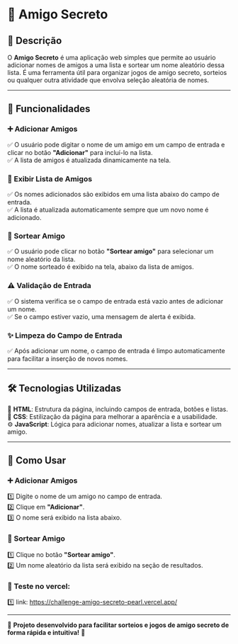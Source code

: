 # 🎁 Amigo Secreto

## 📌 Descrição
O **Amigo Secreto** é uma aplicação web simples que permite ao usuário adicionar nomes de amigos a uma lista e sortear um nome aleatório dessa lista. É uma ferramenta útil para organizar jogos de amigo secreto, sorteios ou qualquer outra atividade que envolva seleção aleatória de nomes.

---

## 🚀 Funcionalidades

### ➕ Adicionar Amigos
✅ O usuário pode digitar o nome de um amigo em um campo de entrada e clicar no botão **"Adicionar"** para incluí-lo na lista.  
✅ A lista de amigos é atualizada dinamicamente na tela.

### 📜 Exibir Lista de Amigos
✅ Os nomes adicionados são exibidos em uma lista abaixo do campo de entrada.  
✅ A lista é atualizada automaticamente sempre que um novo nome é adicionado.

### 🎲 Sortear Amigo
✅ O usuário pode clicar no botão **"Sortear amigo"** para selecionar um nome aleatório da lista.  
✅ O nome sorteado é exibido na tela, abaixo da lista de amigos.

### ⚠️ Validação de Entrada
✅ O sistema verifica se o campo de entrada está vazio antes de adicionar um nome.  
✅ Se o campo estiver vazio, uma mensagem de alerta é exibida.

### ✨ Limpeza do Campo de Entrada
✅ Após adicionar um nome, o campo de entrada é limpo automaticamente para facilitar a inserção de novos nomes.

---

## 🛠️ Tecnologias Utilizadas
📌 **HTML**: Estrutura da página, incluindo campos de entrada, botões e listas.  
🎨 **CSS**: Estilização da página para melhorar a aparência e a usabilidade.  
⚙️ **JavaScript**: Lógica para adicionar nomes, atualizar a lista e sortear um amigo.

---

## 📖 Como Usar

### ➕ Adicionar Amigos
1️⃣ Digite o nome de um amigo no campo de entrada.  
2️⃣ Clique em **"Adicionar"**.  
3️⃣ O nome será exibido na lista abaixo.

### 🎲 Sortear Amigo
1️⃣ Clique no botão **"Sortear amigo"**.  
2️⃣ Um nome aleatório da lista será exibido na seção de resultados.

### 🎲 Teste no vercel:
1️⃣ link: https://challenge-amigo-secreto-pearl.vercel.app/

---

🚀 **Projeto desenvolvido para facilitar sorteios e jogos de amigo secreto de forma rápida e intuitiva!** 🎉

